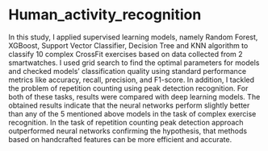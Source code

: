 # Human_activity_recognition

In this study, I applied supervised learning models, namely Random Forest, XGBoost, 
Support Vector Classifier, Decision Tree and KNN algorithm to classify 10 complex 
CrossFit exercises based on data collected from 2 smartwatches. I used grid search to find 
the optimal parameters for models and checked models’ classification quality using 
standard performance metrics like accuracy, recall, precision, and F1-score. In addition,
I tackled the problem of repetition counting using peak detection recognition. For both of
these tasks, results were compared with deep learning models. The obtained results 
indicate that the neural networks perform slightly better than any of the 5 mentioned 
above models in the task of complex exercise recognition. In the task of repetition 
counting peak detection approach outperformed neural networks confirming the 
hypothesis, that methods based on handcrafted features can be more efficient and 
accurate.

